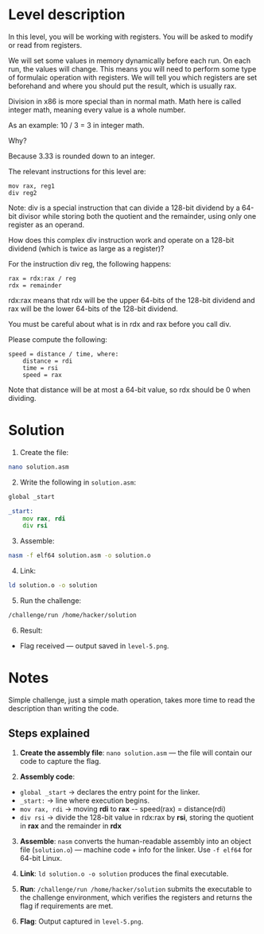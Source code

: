 # Level description

In this level, you will be working with registers. You will be asked to modify or read from registers.

We will set some values in memory dynamically before each run. On each run, the values will change. This means you will need to perform some type of formulaic operation with registers. We will tell you which registers are set beforehand and where you should put the result, which is usually rax.

Division in x86 is more special than in normal math. Math here is called integer math, meaning every value is a whole number.

As an example: 10 / 3 = 3 in integer math.

Why?

Because 3.33 is rounded down to an integer.

The relevant instructions for this level are:

    mov rax, reg1
    div reg2

Note: div is a special instruction that can divide a 128-bit dividend by a 64-bit divisor while storing both the quotient and the remainder, using only one register as an operand.

How does this complex div instruction work and operate on a 128-bit dividend (which is twice as large as a register)?

For the instruction div reg, the following happens:

    rax = rdx:rax / reg
    rdx = remainder

rdx:rax means that rdx will be the upper 64-bits of the 128-bit dividend and rax will be the lower 64-bits of the 128-bit dividend.

You must be careful about what is in rdx and rax before you call div.

Please compute the following:

    speed = distance / time, where:
        distance = rdi
        time = rsi
        speed = rax

Note that distance will be at most a 64-bit value, so rdx should be 0 when dividing.

# Solution

1. Create the file:
```bash
nano solution.asm
```

2. Write the following in `solution.asm`:
```asm
global _start

_start:
	mov rax, rdi
	div rsi
```

3. Assemble:
```bash
nasm -f elf64 solution.asm -o solution.o
```

4. Link:
```bash
ld solution.o -o solution
```

5. Run the challenge:
```bash
/challenge/run /home/hacker/solution
```

6. Result:
- Flag received — output saved in `level-5.png`.

# Notes

Simple challenge, just a simple math operation, takes more time to read the description than writing the code.

## Steps explained

1. **Create the assembly file**: `nano solution.asm` — the file will contain our code to capture the flag.

2. **Assembly code**:
- `global _start` → declares the entry point for the linker.
- `_start:` → line where execution begins.
- `mov rax, rdi` -> moving **rdi** to **rax** -- speed(rax) = distance(rdi)
- `div rsi` -> divide the 128-bit value in rdx:rax by **rsi**, storing the quotient in **rax** and the remainder in **rdx**
3. **Assemble**: `nasm` converts the human-readable assembly into an object file (`solution.o`) — machine code + info for the linker. Use `-f elf64` for 64-bit Linux.

4. **Link**: `ld solution.o -o solution` produces the final executable.

5. **Run**: `/challenge/run /home/hacker/solution` submits the executable to the challenge environment, which verifies the registers and returns the flag if requirements are met.

6. **Flag**: Output captured in `level-5.png`.
